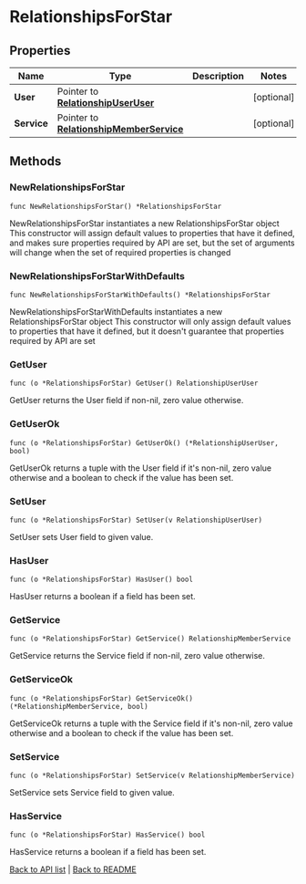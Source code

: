 # RelationshipsForStar

## Properties

Name | Type | Description | Notes
------------ | ------------- | ------------- | -------------
**User** | Pointer to [**RelationshipUserUser**](RelationshipUserUser.md) |  | [optional] 
**Service** | Pointer to [**RelationshipMemberService**](RelationshipMemberService.md) |  | [optional] 

## Methods

### NewRelationshipsForStar

`func NewRelationshipsForStar() *RelationshipsForStar`

NewRelationshipsForStar instantiates a new RelationshipsForStar object
This constructor will assign default values to properties that have it defined,
and makes sure properties required by API are set, but the set of arguments
will change when the set of required properties is changed

### NewRelationshipsForStarWithDefaults

`func NewRelationshipsForStarWithDefaults() *RelationshipsForStar`

NewRelationshipsForStarWithDefaults instantiates a new RelationshipsForStar object
This constructor will only assign default values to properties that have it defined,
but it doesn't guarantee that properties required by API are set

### GetUser

`func (o *RelationshipsForStar) GetUser() RelationshipUserUser`

GetUser returns the User field if non-nil, zero value otherwise.

### GetUserOk

`func (o *RelationshipsForStar) GetUserOk() (*RelationshipUserUser, bool)`

GetUserOk returns a tuple with the User field if it's non-nil, zero value otherwise
and a boolean to check if the value has been set.

### SetUser

`func (o *RelationshipsForStar) SetUser(v RelationshipUserUser)`

SetUser sets User field to given value.

### HasUser

`func (o *RelationshipsForStar) HasUser() bool`

HasUser returns a boolean if a field has been set.

### GetService

`func (o *RelationshipsForStar) GetService() RelationshipMemberService`

GetService returns the Service field if non-nil, zero value otherwise.

### GetServiceOk

`func (o *RelationshipsForStar) GetServiceOk() (*RelationshipMemberService, bool)`

GetServiceOk returns a tuple with the Service field if it's non-nil, zero value otherwise
and a boolean to check if the value has been set.

### SetService

`func (o *RelationshipsForStar) SetService(v RelationshipMemberService)`

SetService sets Service field to given value.

### HasService

`func (o *RelationshipsForStar) HasService() bool`

HasService returns a boolean if a field has been set.


[Back to API list](../README.md#documentation-for-api-endpoints) | [Back to README](../README.md)


